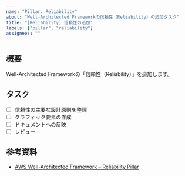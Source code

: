 ```yaml
---
name: "Pillar: Reliability"
about: "Well-Architected Frameworkの信頼性（Reliability）の追加タスク"
title: "[Reliability] 信頼性の追加"
labels: ["pillar", "reliability"]
assignees: ""
---
```


## 概要

Well-Architected Frameworkの「信頼性（Reliability）」を追加します。

## タスク

- [ ] 信頼性の主要な設計原則を整理
- [ ] グラフィック要素の作成
- [ ] ドキュメントへの反映
- [ ] レビュー

## 参考資料

- [AWS Well-Architected Framework – Reliability Pillar](https://docs.aws.amazon.com/wellarchitected/latest/reliability-pillar/)